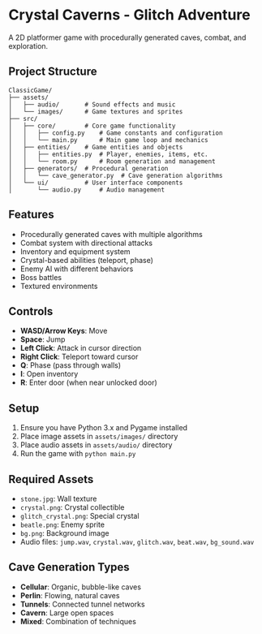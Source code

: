 # Crystal Caverns - Glitch Adventure

A 2D platformer game with procedurally generated caves, combat, and exploration.

## Project Structure

```
ClassicGame/
├── assets/
│   ├── audio/       # Sound effects and music
│   └── images/      # Game textures and sprites
├── src/
│   ├── core/        # Core game functionality
│   │   ├── config.py    # Game constants and configuration
│   │   └── main.py      # Main game loop and mechanics
│   ├── entities/    # Game entities and objects
│   │   ├── entities.py  # Player, enemies, items, etc.
│   │   └── room.py      # Room generation and management
│   ├── generators/  # Procedural generation
│   │   └── cave_generator.py  # Cave generation algorithms
│   └── ui/          # User interface components
│       └── audio.py     # Audio management
```

## Features

- Procedurally generated caves with multiple algorithms
- Combat system with directional attacks
- Inventory and equipment system
- Crystal-based abilities (teleport, phase)
- Enemy AI with different behaviors
- Boss battles
- Textured environments

## Controls

- **WASD/Arrow Keys**: Move
- **Space**: Jump
- **Left Click**: Attack in cursor direction
- **Right Click**: Teleport toward cursor
- **Q**: Phase (pass through walls)
- **I**: Open inventory
- **R**: Enter door (when near unlocked door)

## Setup

1. Ensure you have Python 3.x and Pygame installed
2. Place image assets in `assets/images/` directory
3. Place audio assets in `assets/audio/` directory
4. Run the game with `python main.py`

## Required Assets

- `stone.jpg`: Wall texture
- `crystal.png`: Crystal collectible
- `glitch_crystal.png`: Special crystal
- `beatle.png`: Enemy sprite
- `bg.png`: Background image
- Audio files: `jump.wav`, `crystal.wav`, `glitch.wav`, `beat.wav`, `bg_sound.wav`

## Cave Generation Types

- **Cellular**: Organic, bubble-like caves
- **Perlin**: Flowing, natural caves
- **Tunnels**: Connected tunnel networks
- **Cavern**: Large open spaces
- **Mixed**: Combination of techniques